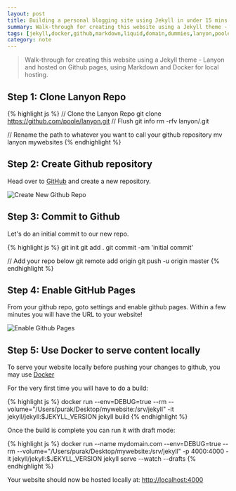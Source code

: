```yaml
---
layout: post
title: Building a personal blogging site using Jekyll in under 15 mins
summary: Walk-through for creating this website using a Jekyll theme - Lanyon and hosted on Github pages, using Markdown and Docker for local hosting.
tags: [jekyll,docker,github,markdown,liquid,domain,dummies,lanyon,poole,blog,website]
category: note
---
```


> Walk-through for creating this website using a Jekyll theme - Lanyon and hosted on Github pages, using Markdown and Docker for local hosting.

## Step 1: Clone Lanyon Repo

{% highlight js %}
// Clone the Lanyon Repo
git clone https://github.com/poole/lanyon.git
// Flush git info
rm -rfv lanyon/.git

// Rename the path to whatever you want to call your github repository
mv lanyon mywebsites
{% endhighlight %}

## Step 2: Create Github repository

Head over to [GitHub](https://github.com/new) and create a new repository.

![Create New Github Repo]({{site.baseurl}}/assets/githubRepo.png)

## Step 3: Commit to Github

Let's do an initial commit to our new repo.

{% highlight js %}
git init
git add .
git commit -am 'initial commit'

// Add your repo below
git remote add origin <your repo>
git push -u origin master
{% endhighlight %}

## Step 4: Enable GitHub Pages

From your github repo, goto settings and enable github pages. Within a few minutes you will have the URL to your website!

![Enable Github Pages]({{site.baseurl}}/assets/githubPages.png)

## Step 5: Use Docker to serve content locally

To serve your website locally before pushing your changes to github, you may use [Docker](https://www.docker.com/)

For the very first time you will have to do a build:

{% highlight js %}
docker run --env=DEBUG=true --rm --volume="/Users/purak/Desktop/mywebsite:/srv/jekyll" -it jekyll/jekyll:$JEKYLL_VERSION jekyll build
{% endhighlight %}

Once the build is complete you can run it with draft mode:

{% highlight js %}
docker run --name mydomain.com --env=DEBUG=true --rm --volume="/Users/purak/Desktop/mywebsite:/srv/jekyll" -p 4000:4000 -it jekyll/jekyll:$JEKYLL_VERSION jekyll serve --watch --drafts
{% endhighlight %}

Your website should now be hosted locally at: [http://localhost:4000](http://localhost:4000)
